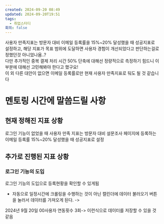 ```yaml
---
created: 2024-09-20 08:49
updated: 2024-09-20T19:51
tags:
  - 취업스터디
회의: false
---
```

사용자 만족지표는 방문자 대비 이메일 등록률을 15%~20% 달성했을 때 성공지표로 설정하고, 해당 지표가 목표 범위에 도달하면 사용자 경험이 개선되었다고 판단하는걸로 정했던것 아니었나욤..?  
다만 추가적인 중복 결제 처리 시간 50% 단축에 대해선 정량적으로 측정하기 힘드니 이부분에 대해선 고민해봐야 한다고 했구요!  
이 외 다른 대안이 없으면 이메일 등록률로만 현재 사용자 만족지표로 둬도 될 것 같습니다

# 멘토링 시간에 말씀드릴 사항
## 현재 정해진 지표 상황
로그인 기능이 없었을 때 
사용자 만족 지표는 방문자 대비 설문조사 페이지에 등록하는 이메일 등록률 15%~20% 달성했을 때 성공지표로 설정

## 추가로 진행된 지표 상황
### 로그인 기능의 도입
로그인 기능의 도입으로 등록현황을 확인할 수 있게됨

- 자동으로 일정시간에 크롤링을 수행하는 것이 아닌 캘린더에 데이터 불러오기 버튼을 눌러서 데이터를 가져오게 된다. -> 

2024년 9월 20일 00사용자 연동횟수 3회-> 이런식으로 데이터를 저장할 수 있을 것 같음


